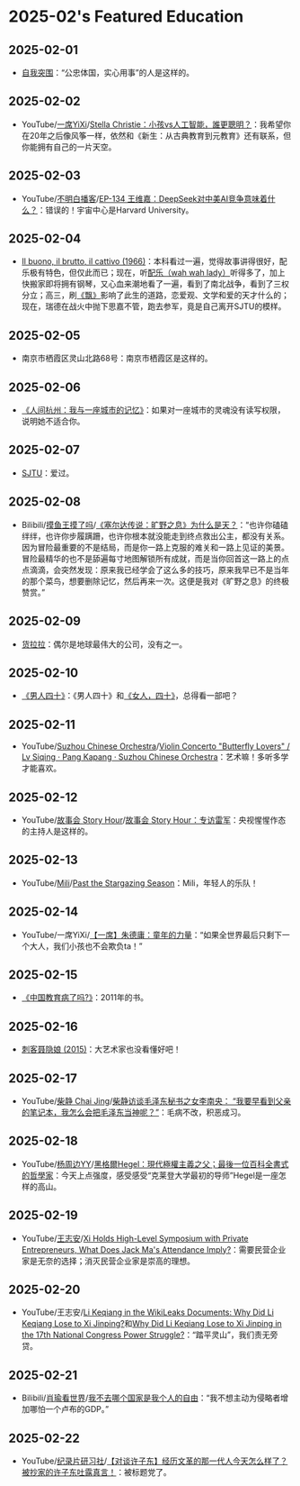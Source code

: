 # 2025-02's Featured Education

## 2025-02-01

- [自我突围](https://book.douban.com/subject/36350823/)：“公忠体国，实心用事”的人是这样的。

## 2025-02-02

- YouTube/[一席YiXi](https://www.youtube.com/@yixi2028)/[Stella Christie：小孩vs人工智能，誰更聰明？](https://youtu.be/EVAa36WBlX8)：我希望你在20年之后像风筝一样，依然和《新生：从古典教育到元教育》还有联系，但你能拥有自己的一片天空。

## 2025-02-03

- YouTube/[不明白播客](https://www.youtube.com/@bumingbai)/[EP-134 王维嘉：DeepSeek对中美AI竞争意味着什么？](https://youtu.be/1_HIKfpX7gA)：错误的！宇宙中心是Harvard University。

## 2025-02-04

- [Il buono, il brutto, il cattivo (1966)](https://movie.douban.com/subject/1401118/)：本科看过一遍，觉得故事讲得很好，配乐极有特色，但仅此而已；现在，听[配乐（wah wah lady）](https://youtu.be/enuOArEfqGo)听得多了，加上快搬家即将拥有钢琴，又心血来潮地看了一遍，看到了南北战争，看到了三权分立；高三，刷[《飘》](https://book.douban.com/subject/33436187/)影响了此生的道路，恋爱观、文学和爱的天才什么的；现在，瑞德在战火中抛下思嘉不管，跑去参军，竟是自己离开SJTU的模样。

## 2025-02-05

- 南京市栖霞区灵山北路68号：南京市栖霞区是这样的。

## 2025-02-06

- [《人间杭州：我与一座城市的记忆》](https://book.douban.com/subject/35678114/)：如果对一座城市的灵魂没有读写权限，说明她不适合你。

## 2025-02-07

- [SJTU](https://www.sjtu.edu.cn/)：爱过。

## 2025-02-08

- Bilibili/[摸鱼王摸了吗](https://space.bilibili.com/315781946)/[《塞尔达传说：旷野之息》为什么是天？](https://www.bilibili.com/video/BV11z4y147zt/)：“也许你磕磕绊绊，也许你步履蹒跚，也许你根本就没能走到终点救出公主，都没有关系。因为冒险最重要的不是结局，而是你一路上克服的难关和一路上见证的美景。冒险最精华的也不是舔遍每寸地图解锁所有成就，而是当你回首这一路上的点点滴滴，会突然发现：原来我已经学会了这么多的技巧，原来我早已不是当年的那个菜鸟，想要删除记忆，然后再来一次。这便是我对《旷野之息》的终极赞赏。”

## 2025-02-09

- [货拉拉](https://www.huolala.cn/about_us.html)：偶尔是地球最伟大的公司，没有之一。

## 2025-02-10

- [《男人四十》](https://movie.douban.com/subject/1304530/)：《男人四十》和[《女人，四十》](https://movie.douban.com/subject/1308162/)，总得看一部吧？

## 2025-02-11

- YouTube/[Suzhou Chinese Orchestra](https://www.youtube.com/@suzhouco)/[Violin Concerto "Butterfly Lovers" / Lv Siqing · Pang Kapang · Suzhou Chinese Orchestra](https://youtu.be/brl33rd_v1I)：艺术嘛！多听多学才能喜欢。

## 2025-02-12

- YouTube/[故事会 Story Hour](https://www.youtube.com/@StoryHour)/[故事会 Story Hour：专访雷军](https://youtu.be/AoehDNliwt8)：央视惺惺作态的主持人是这样的。

## 2025-02-13

- YouTube/[Mili](https://www.youtube.com/@ProjectMili)/[Past the Stargazing Season](https://youtu.be/oOlWu15vzyE)：Mili，年轻人的乐队！

## 2025-02-14

- YouTube/一席YiXi/[【一席】朱德庸：童年的力量](https://youtu.be/NuJUaGjEofQ)：“如果全世界最后只剩下一个大人，我们小孩也不会欺负ta！”

## 2025-02-15

- [《中国教育病了吗?》](https://book.douban.com/subject/7047032/)：2011年的书。

## 2025-02-16

- [刺客聂隐娘 (2015)](https://movie.douban.com/subject/2303845/)：大艺术家也没看懂好吧！

## 2025-02-17

- YouTube/[柴静 Chai Jing](https://www.youtube.com/@chaijing2023)/[柴静访谈毛泽东秘书之女李南央： “我要早看到父亲的笔记本，我怎么会把毛泽东当神呢？”](https://youtu.be/dGA16idg4lg)：毛病不改，积恶成习。

## 2025-02-18

- YouTube/[杨周边YY](https://www.youtube.com/@YY0208)/[黑格爾Hegel：現代極權主義之父；最後一位百科全書式的哲學家](https://youtu.be/pd8f1g7Qi8g)：今天上点强度，感受感受“克莱登大学最初的导师”Hegel是一座怎样的高山。

## 2025-02-19

- YouTube/[王志安](https://www.youtube.com/@wangzhian)/[Xi Holds High-Level Symposium with Private Entrepreneurs, What Does Jack Ma's Attendance Imply?](https://youtu.be/DbzTMjdaKpI)：需要民营企业家是无奈的选择；消灭民营企业家是崇高的理想。

## 2025-02-20

- YouTube/王志安/[Li Keqiang in the WikiLeaks Documents: Why Did Li Keqiang Lose to Xi Jinping?](https://youtu.be/wfIyitntXxQ)和[Why Did Li Keqiang Lose to Xi Jinping in the 17th National Congress Power Struggle?](https://youtu.be/NEHbDCmE3XE)：“踏平灵山”，我们责无旁贷。

## 2025-02-21

- Bilibili/[肖瑜看世界](https://space.bilibili.com/3546638681377183)/[我不去哪个国家是我个人的自由](https://www.bilibili.com/video/BV1eDAfe9E2h/)：“我不想主动为侵略者增加哪怕一个卢布的GDP。”

## 2025-02-22

- YouTube/[纪录片研习社](https://www.youtube.com/@jlpyxs)/[【对谈许子东】经历文革的那一代人今天怎么样了？被抄家的许子东吐露真言！](https://youtu.be/iFRl0WWM_w4)：被标题党了。
